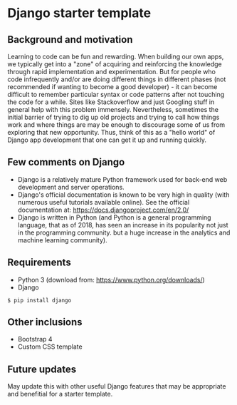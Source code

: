# Django starter template

## Background and motivation
Learning to code can be fun and rewarding. When building our own apps, we typically get into a "zone" of acquiring and reinforcing the knowledge through rapid implementation and experimentation. But for people who code infrequently and/or are doing different things in different phases (not recommended if wanting to become a good developer) - it can become difficult to remember particular syntax or code patterns after not touching the code for a while. Sites like Stackoverflow and just Googling stuff in general help with this problem immensely. Nevertheless, sometimes the initial barrier of trying to dig up old projects and trying to call how things work and where things are may be enough to discourage some of us from exploring that new opportunity. Thus, think of this as a "hello world" of Django app development that one can get it up and running quickly.

## Few comments on Django
- Django is a relatively mature Python framework used for back-end web development and server operations.
- Django's official documentation is known to be very high in quality (with numerous useful tutorials available online). See the official documentation at: https://docs.djangoproject.com/en/2.0/
- Django is written in Python (and Python is a general programming language, that as of 2018, has seen an increase in its popularity not just in the programming community. but a huge increase in the analytics and machine learning community).

## Requirements
- Python 3 (download from: https://www.python.org/downloads/)
- Django
```
$ pip install django
```

## Other inclusions
- Bootstrap 4
- Custom CSS template

## Future updates
May update this with other useful Django features that may be appropriate and benefitial for a starter template.
